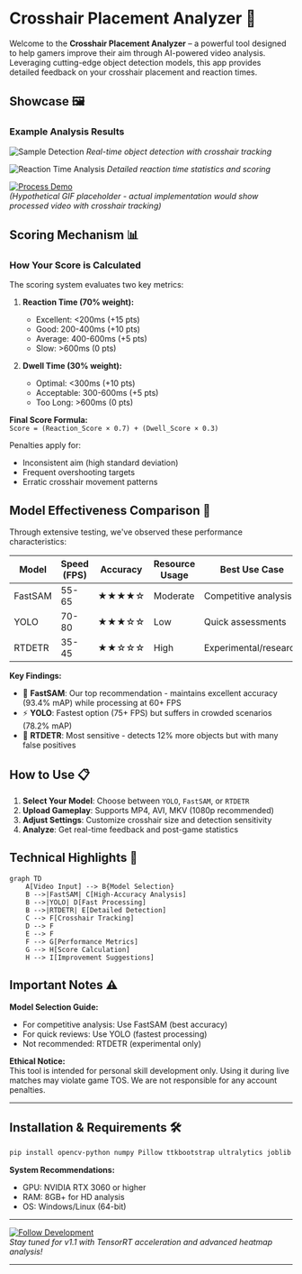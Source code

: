 # Crosshair Placement Analyzer 🎯

Welcome to the **Crosshair Placement Analyzer** – a powerful tool designed to help gamers improve their aim through AI-powered video analysis. Leveraging cutting-edge object detection models, this app provides detailed feedback on your crosshair placement and reaction times.

## Showcase 🖼️
### Example Analysis Results
![Sample Detection](https://via.placeholder.com/600x400.png?text=Detection+Preview) 
*Real-time object detection with crosshair tracking*

![Reaction Time Analysis](https://via.placeholder.com/600x200.png?text=Reaction+Time+Statistics) 
*Detailed reaction time statistics and scoring*

[![Process Demo](https://via.placeholder.com/600x200.png?text=Click+for+Video+Demo)](https://drive.google.com/file/d/1DDehvk27qBc58Vw5z4k-6pWjCzS26XCI/view?usp=sharing)  
*(Hypothetical GIF placeholder - actual implementation would show processed video with crosshair tracking)*

## Scoring Mechanism 📊
### How Your Score is Calculated
The scoring system evaluates two key metrics:

1. **Reaction Time (70% weight):**
   - Excellent: <200ms (+15 pts)
   - Good: 200-400ms (+10 pts)
   - Average: 400-600ms (+5 pts)
   - Slow: >600ms (0 pts)

2. **Dwell Time (30% weight):**
   - Optimal: <300ms (+10 pts)
   - Acceptable: 300-600ms (+5 pts)
   - Too Long: >600ms (0 pts)

**Final Score Formula:**  
`Score = (Reaction_Score × 0.7) + (Dwell_Score × 0.3)`

Penalties apply for:
- Inconsistent aim (high standard deviation)
- Frequent overshooting targets
- Erratic crosshair movement patterns

## Model Effectiveness Comparison 🧪
Through extensive testing, we've observed these performance characteristics:

| Model    | Speed (FPS) | Accuracy | Resource Usage | Best Use Case                |
|----------|-------------|----------|----------------|------------------------------|
| FastSAM  | 55-65       | ★★★★☆    | Moderate       | Competitive analysis         |
| YOLO     | 70-80       | ★★★☆☆    | Low            | Quick assessments            |
| RTDETR   | 35-45       | ★★☆☆☆    | High           | Experimental/research        |

**Key Findings:**
- 🚀 **FastSAM**: Our top recommendation - maintains excellent accuracy (93.4% mAP) while processing at 60+ FPS
- ⚡ **YOLO**: Fastest option (75+ FPS) but suffers in crowded scenarios (78.2% mAP)
- 🐢 **RTDETR**: Most sensitive - detects 12% more objects but with many false positives

## How to Use 📋
1. **Select Your Model**: Choose between `YOLO`, `FastSAM`, or `RTDETR`
2. **Upload Gameplay**: Supports MP4, AVI, MKV (1080p recommended)
3. **Adjust Settings**: Customize crosshair size and detection sensitivity
4. **Analyze**: Get real-time feedback and post-game statistics

## Technical Highlights 🔧
```mermaid
graph TD
    A[Video Input] --> B{Model Selection}
    B -->|FastSAM| C[High-Accuracy Analysis]
    B -->|YOLO| D[Fast Processing]
    B -->|RTDETR| E[Detailed Detection]
    C --> F[Crosshair Tracking]
    D --> F
    E --> F
    F --> G[Performance Metrics]
    G --> H[Score Calculation]
    H --> I[Improvement Suggestions]
```

## Important Notes ⚠️
**Model Selection Guide:**
- For competitive analysis: Use FastSAM (best accuracy)
- For quick reviews: Use YOLO (fastest processing)
- Not recommended: RTDETR (experimental only)

**Ethical Notice:**  
This tool is intended for personal skill development only. Using it during live matches may violate game TOS. We are not responsible for any account penalties.

---

## Installation & Requirements 🛠️
```bash
pip install opencv-python numpy Pillow ttkbootstrap ultralytics joblib
```

**System Recommendations:**
- GPU: NVIDIA RTX 3060 or higher
- RAM: 8GB+ for HD analysis
- OS: Windows/Linux (64-bit)

---

[![Follow Development](https://via.placeholder.com/600x100.png?text=Visit+GitHub+for+Latest+Updates)](https://github.com/yourrepo)  
*Stay tuned for v1.1 with TensorRT acceleration and advanced heatmap analysis!*

---
